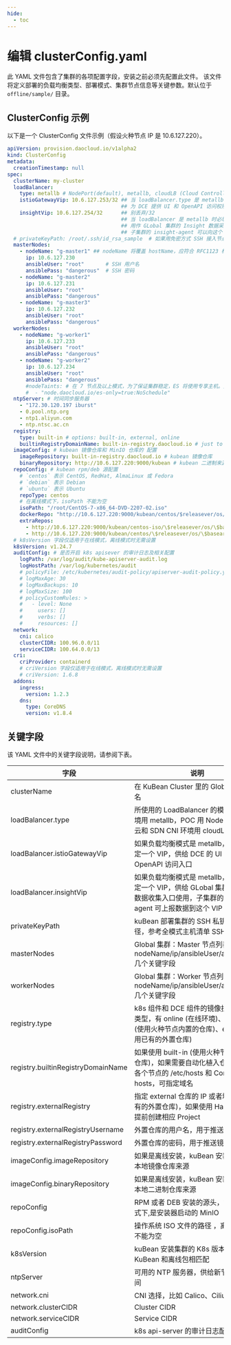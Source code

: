 ```yaml
---
hide:
  - toc
---
```


# 编辑 clusterConfig.yaml

此 YAML 文件包含了集群的各项配置字段，安装之前必须先配置此文件。
该文件将定义部署的负载均衡类型、部署模式、集群节点信息等关键参数。默认位于 `offline/sample/` 目录。

## ClusterConfig 示例

以下是一个 ClusterConfig 文件示例（假设火种节点 IP 是 10.6.127.220）。

```yaml
apiVersion: provision.daocloud.io/v1alpha2
kind: ClusterConfig
metadata:
  creationTimestamp: null
spec:
  clusterName: my-cluster
  loadBalancer:
    type: metallb # NodePort(default), metallb, cloudLB (Cloud Controller)
    istioGatewayVip: 10.6.127.253/32 ## 当 loadBalancer.type 是 metallb 时必填.
                                     ## 为 DCE 提供 UI 和 OpenAPI 访问权限
    insightVip: 10.6.127.254/32      ## 别丢弃/32
                                     ## 当 loadBalancer 是 metallb 时必填
                                     ## 用作 GLobal 集群的 Insight 数据采集入口
                                     ## 子集群的 insight-agent 可以向这个 VIP 报告数据
  # privateKeyPath: /root/.ssh/id_rsa_sample  # 如果用免密方式 SSH 接入节点，需指定密钥文件地址
  masterNodes:
    - nodeName: "g-master1" ## nodeName 将覆盖 hostName，应符合 RFC1123 标准
      ip: 10.6.127.230
      ansibleUser: "root"       # SSH 用户名
      ansiblePass: "dangerous"  # SSH 密码
    - nodeName: "g-master2"
      ip: 10.6.127.231
      ansibleUser: "root"
      ansiblePass: "dangerous"
    - nodeName: "g-master3"
      ip: 10.6.127.232
      ansibleUser: "root"
      ansiblePass: "dangerous"
  workerNodes:
    - nodeName: "g-worker1"
      ip: 10.6.127.233
      ansibleUser: "root"
      ansiblePass: "dangerous"
    - nodeName: "g-worker2"
      ip: 10.6.127.234
      ansibleUser: "root"
      ansiblePass: "dangerous"
      #nodeTaints: # 在 7 节点及以上模式，为了保证集群稳定，ES 将使用专享主机。则至少 3 个 worker 节点需要有污点
      #  - "node.daocloud.io/es-only=true:NoSchedule"
  ntpServer: # 时间同步服务器
    - "172.30.120.197 iburst"
    - 0.pool.ntp.org
    - ntp1.aliyun.com
    - ntp.ntsc.ac.cn
  registry:
    type: built-in # options: built-in, external, online
    builtinRegistryDomainName: built-in-registry.daocloud.io # just to replace all /etc/hosts. if blank, all images use bootstrap node IP as registry
  imageConfig: # kubean 镜像仓库和 MinIO 仓库的 配置
    imageRepository: built-in-registry.daocloud.io # kubean 镜像仓库
    binaryRepository: http://10.6.127.220:9000/kubean # kubean 二进制来源的 minio 仓库
  repoConfig: # kubean rpm/deb 源配置
    # `centos` 表示 CentOS, RedHat, AlmaLinux 或 Fedora
    # `debian` 表示 Debian
    # `ubuntu` 表示 Ubuntu
    repoType: centos
    # 在离线模式下，isoPath 不能为空
    isoPath: "/root/CentOS-7-x86_64-DVD-2207-02.iso"
    dockerRepo: "http://10.6.127.220:9000/kubean/centos/$releasever/os/$basearch"
    extraRepos:
      - http://10.6.127.220:9000/kubean/centos-iso/\$releasever/os/\$basearch
      - http://10.6.127.220:9000/kubean/centos/\$releasever/os/\$basearch
  # k8sVersion 字段仅适用于在线模式，离线模式时无需设置
  k8sVersion: v1.24.7
  auditConfig: # 是否开启 k8s apisever 的审计日志及相关配置
    logPath: /var/log/audit/kube-apiserver-audit.log
    logHostPath: /var/log/kubernetes/audit
    # policyFile: /etc/kubernetes/audit-policy/apiserver-audit-policy.yaml
    # logMaxAge: 30
    # logMaxBackups: 10
    # logMaxSize: 100
    # policyCustomRules: >
    #   - level: None
    #     users: []
    #     verbs: []
    #     resources: []
  network:
    cni: calico
    clusterCIDR: 100.96.0.0/11
    serviceCIDR: 100.64.0.0/13
  cri:
    criProvider: containerd
    # criVersion 字段仅适用于在线模式，离线模式时无需设置
    # criVersion: 1.6.8
  addons:
    ingress:
      version: 1.2.3
    dns:
      type: CoreDNS
      version: v1.8.4
```

## 关键字段

该 YAML 文件中的关键字段说明，请参阅下表。

| 字段                     | 说明                                  | 默认值               |
| ----------------------- | ------------------------------------ | ------------------- |
| clusterName                        | 在 KuBean Cluster 里的 Global 集群命名                                                                    | - |
| loadBalancer.type                  | 所使用的 LoadBalancer 的模式，物理环境用 metallb，POC 用 NodePort，公有云和 SDN CNI 环境用 cloudLB   | NodePort (default)、metallb、cloudLB (Cloud Controller) |
| loadBalancer.istioGatewayVip       | 如果负载均衡模式是 metallb，则需要指定一个 VIP，供给 DCE 的 UI 界面和 OpenAPI 访问入口                   | -     |
| loadBalancer.insightVip            | 如果负载均衡模式是 metallb，则需要指定一个 VIP，供给 GLobal 集群的 insight 数据收集入口使用，子集群的 insight-agent 可上报数据到这个 VIP | -     |
| privateKeyPath                     | kuBean 部署集群的 SSH 私钥文件路径，参考全模式主机清单 SSH 连接设置                            | -     |
| masterNodes                        | Global 集群：Master 节点列表，包括 nodeName/ip/ansibleUser/ansiblePass 几个关键字段                        | -     |
| workerNodes                        | Global 集群：Worker 节点列表，包括 nodeName/ip/ansibleUser/ansiblePass 几个关键字段                           | -     |
| registry.type                      | k8s 组件和 DCE 组件的镜像拉取仓库的类型，有 online (在线环境)、built-in (使用火种节点内置的仓库)、external (使用已有的外置仓库)     | online     |
| registry.builtinRegistryDomainName | 如果使用 built-in (使用火种节点内置的仓库)，如果需要自动化植入仓库域名到各个节点的 /etc/hosts 和 CoreDNS 的 hosts，可指定域名            | -     |
| registry.externalRegistry          | 指定 external 仓库的 IP 或者域名(使用已有的外置仓库)，如果使用 Harbor，需要提前创建相应 Project                                          | -     |
| registry.externalRegistryUsername  | 外置仓库的用户名，用于推送镜像                                             | -     |
| registry.externalRegistryPassword  | 外置仓库的密码，用于推送镜像                                                    | -     |
| imageConfig.imageRepository        | 如果是离线安装，kuBean 安装集群时的本地镜像仓库来源                                | -     |
| imageConfig.binaryRepository       | 如果是离线安装，kuBean 安装集群时的本地二进制仓库来源                                  | https://files.m.daocloud.io                             |
| repoConfig                         | RPM 或者 DEB 安装的源头，如果离线模式下,是安装器启动的 MinIO                             | -     |
| repoConfig.isoPath                 | 操作系统 ISO 文件的路径 ，离线模式下不能为空                                          | -     |
| k8sVersion                         | kuBean 安装集群的 K8s 版本必须跟 KuBean 和离线包相匹配                           | -     |
| ntpServer                          | 可用的 NTP 服务器，供给新节点同步时间                                           | -     |
| network.cni                        | CNI 选择，比如 Calico、Cilium                                                | calico                                                  |
| network.clusterCIDR                | Cluster CIDR                                                            | -     |
| network.serviceCIDR                | Service CIDR                                                              | -     |
| auditConfig                        | k8s api-server 的审计日志配置                                                    | 默认关闭                       |
